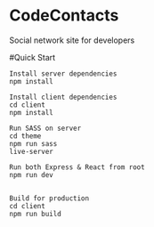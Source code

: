 # CodeContacts
Social network site for developers

#Quick Start

	Install server dependencies
	npm install

	Install client dependencies
	cd client
	npm install

	Run SASS on server
	cd theme
	npm run sass
	live-server

	Run both Express & React from root
	npm run dev


	Build for production
	cd client
	npm run build




